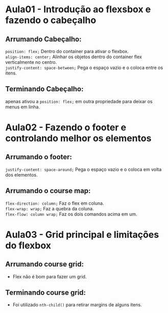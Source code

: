 # Aula01 - Introdução ao flexsbox e fazendo o cabeçalho
## Arrumando Cabeçalho:  
```position: flex;``` Dentro do container para ativar o flexbox.  
```align-items: center;``` Alinhar os objetos dentro do container flex verticalmente no centro.  
```justify-content: space-between;``` Pega o espaço vazio e o coloca entre os itens.
## Terminando Cabeçalho:  
apenas ativou a ```position: flex;``` em outra propriedade para deixar os menus em linha.  

# Aula02 - Fazendo o footer e controlando melhor os elementos
## Arrumando o footer:  
```justify-content: space-around;``` Pega o espaço vazio e o coloca em volta dos elementos.
## Arrumando o course map:  
```flex-direction: column;``` Faz o flex em coluna.  
```flex-wrap: wrap;``` Faz a quebra da coluna.  
```flex-flow: column wrap;``` Faz os dois comandos acima em um.  

# Aula03 - Grid principal e limitações do flexbox
## Arrumando course grid:
- Flex não é bom para fazer um grid.  
## Terminando course grid:  
- Foi utilizado ```nth-child()``` para retirar margins de alguns itens.